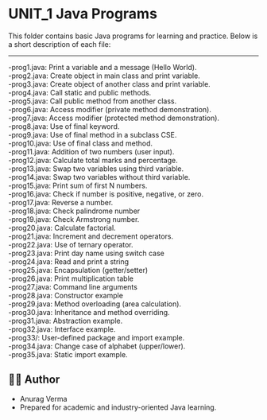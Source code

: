# UNIT_1 Java Programs

This folder contains basic Java programs for learning and practice. Below is a short description of each file:

---

-prog1.java: Print a variable and a message (Hello World).<br>
-prog2.java: Create object in main class and print variable.<br>
-prog3.java: Create object of another class and print variable.<br>
-prog4.java: Call static and public methods.<br>
-prog5.java: Call public method from another class.<br>
-prog6.java: Access modifier (private method demonstration).<br>
-prog7.java: Access modifier (protected method demonstration).<br>
-prog8.java: Use of final keyword.<br>
-prog9.java: Use of final method in a subclass CSE.<br>
-prog10.java: Use of final class and method.<br>
-prog11.java: Addition of two numbers (user input).<br>
-prog12.java: Calculate total marks and percentage.<br>
-prog13.java: Swap two variables using third variable.<br>
-prog14.java: Swap two variables without third variable.<br>
-prog15.java: Print sum of first N numbers.<br>
-prog16.java: Check if number is positive, negative, or zero.<br>
-prog17.java: Reverse a number.<br>
-prog18.java: Check palindrome number<br>
-prog19.java: Check Armstrong number.<br>
-prog20.java: Calculate factorial.<br>
-prog21.java: Increment and decrement operators.<br>
-prog22.java: Use of ternary operator.<br>
-prog23.java: Print day name using switch case<br>
-prog24.java: Read and print a string<br>
-prog25.java: Encapsulation (getter/setter)<br>
-prog26.java: Print multiplication table<br>
-prog27.java: Command line arguments<br>
-prog28.java: Constructor example<br>
-prog29.java: Method overloading (area calculation).<br>
-prog30.java: Inheritance and method overriding.<br>
-prog31.java: Abstraction example.<br>
-prog32.java: Interface example.<br>
-prog33/: User-defined package and import example.<br>
-prog34.java: Change case of alphabet (upper/lower).<br>
-prog35.java: Static import example.<br>

## 🧑‍💻 Author
  - Anurag Verma
  - Prepared for academic and industry-oriented Java learning.


